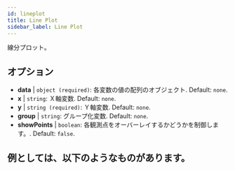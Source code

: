 ```yaml
---
id: lineplot
title: Line Plot
sidebar_label: Line Plot
---
```


線分プロット。

## オプション

* __data__ | `object (required)`: 各変数の値の配列のオブジェクト. Default: `none`.
* __x__ | `string`: Ｘ軸変数. Default: `none`.
* __y__ | `string (required)`: Ｙ軸変数. Default: `none`.
* __group__ | `string`: グループ化変数. Default: `none`.
* __showPoints__ | `boolean`: 各観測点をオーバーレイするかどうかを制御します。. Default: `false`.


## 例としては、以下のようなものがあります。

